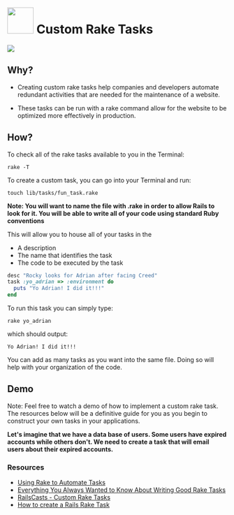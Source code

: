 # <img src="https://cloud.githubusercontent.com/assets/7833470/10899314/63829980-8188-11e5-8cdd-4ded5bcb6e36.png" height="60"> Custom Rake Tasks

<img src="http://cdn.meme.am/instances/400x/58907263.jpg">

## Why?

* Creating custom rake tasks help companies and developers automate redundant activities that are needed for the maintenance of a website.

* These tasks can be run with a rake command allow for the website to be optimized more effectively in production.

## How?

To check all of the rake tasks available to you in the Terminal:

```cli
rake -T
```

To create a custom task, you can go into your Terminal and run:

```cli
touch lib/tasks/fun_task.rake
```
**Note:  You will want to name the file with .rake in order to allow Rails to look for it.  You will be able to write all of your code using standard Ruby conventions**

This will allow you to house all of your tasks in the

* A description
* The name that identifies the task
* The code to be executed by the task

```rb
desc "Rocky looks for Adrian after facing Creed"
task :yo_adrian => :environment do
  puts "Yo Adrian! I did it!!!"
end
```

To run this task you can simply type:

```cli
rake yo_adrian
```

which should output:

```cli
Yo Adrian! I did it!!!
```

You can add as many tasks as you want into the same file. Doing so will help with your organization of the code.

## Demo

Note: Feel free to watch a demo of how to implement a custom rake task. The resources below will be a definitive guide for you as you begin to construct your own tasks in your applications.

**Let's imagine that we have a data base of users.  Some users have expired accounts while others don't.  We need to create a task that will email users about their expired accounts.**

### Resources

* <a href="http://www.stuartellis.eu/articles/rake/" target="_blank">Using Rake to Automate Tasks</a>
* <a href="http://edelpero.svbtle.com/everything-you-always-wanted-to-know-about-writing-good-rake-tasks-but-were-afraid-to-ask" target="_blank">Everything You Always Wanted to Know About Writing Good Rake Tasks</a>
* <a href="https://www.youtube.com/watch?v=RS1juns_Sj0" target="_blank">RailsCasts - Custom Rake Tasks</a>
* <a href="https://www.youtube.com/watch?v=B1E6dyRZWdg" target="_blank">How to create a Rails Rake Task</a>
